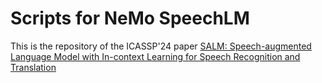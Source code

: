 # Scripts for NeMo SpeechLM

This is the repository of the ICASSP'24 paper [SALM: Speech-augmented Language Model with In-context Learning for Speech Recognition and Translation
](https://arxiv.org/abs/2310.09424)
